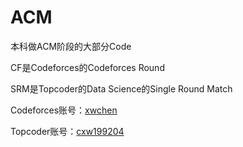 # ACM
本科做ACM阶段的大部分Code

CF是Codeforces的Codeforces Round

SRM是Topcoder的Data Science的Single Round Match

Codeforces账号：[xwchen](http://codeforces.com/profile/xwchen)

Topcoder账号：[cxw199204](https://www.topcoder.com/member-profile/cxw199204/algorithm)
